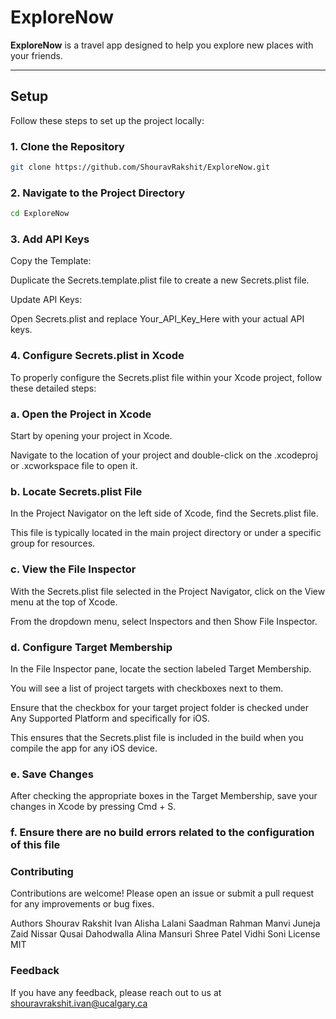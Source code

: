 # **ExploreNow**

**ExploreNow** is a travel app designed to help you explore new places with your friends.

---

## **Setup**

Follow these steps to set up the project locally:

### **1. Clone the Repository**
```bash
git clone https://github.com/ShouravRakshit/ExploreNow.git
```
### **2. Navigate to the Project Directory**

```bash
cd ExploreNow
```

### **3. Add API Keys**
Copy the Template:

Duplicate the Secrets.template.plist file to create a new Secrets.plist file.

Update API Keys:

Open Secrets.plist and replace Your_API_Key_Here with your actual API keys.

### **4. Configure Secrets.plist in Xcode**
To properly configure the Secrets.plist file within your Xcode project, follow these detailed steps:

### **a. Open the Project in Xcode**
Start by opening your project in Xcode.

Navigate to the location of your project and double-click on the .xcodeproj or .xcworkspace file to open it.

### **b. Locate Secrets.plist File**
In the Project Navigator on the left side of Xcode, find the Secrets.plist file.

This file is typically located in the main project directory or under a specific group for resources.

### **c. View the File Inspector**
With the Secrets.plist file selected in the Project Navigator, click on the View menu at the top of Xcode.

From the dropdown menu, select Inspectors and then Show File Inspector.


### **d. Configure Target Membership**
In the File Inspector pane, locate the section labeled Target Membership.

You will see a list of project targets with checkboxes next to them.

Ensure that the checkbox for your target project folder is checked under Any Supported Platform and specifically for iOS.

This ensures that the Secrets.plist file is included in the build when you compile the app for any iOS device.

### **e. Save Changes**
After checking the appropriate boxes in the Target Membership, save your changes in Xcode by pressing Cmd + S.

### **f. Ensure there are no build errors related to the configuration of this file**

### **Contributing**
Contributions are welcome! Please open an issue or submit a pull request for any improvements or bug fixes.

Authors
Shourav Rakshit Ivan
Alisha Lalani
Saadman Rahman
Manvi Juneja 
Zaid Nissar
Qusai Dahodwalla 
Alina Mansuri
Shree Patel
Vidhi Soni
License
MIT

### **Feedback**
If you have any feedback, please reach out to us at shouravrakshit.ivan@ucalgary.ca
